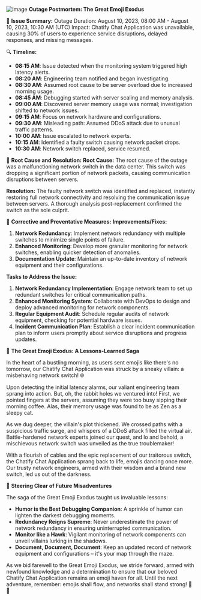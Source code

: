 ![image](https://github.com/mainangaruiya/alx-system_engineering-devops/assets/100405059/73bfb9d0-1e78-4e19-beab-49e948600ef6)
**Outage Postmortem: The Great Emoji Exodus**

🚀 **Issue Summary:**
Outage Duration: August 10, 2023, 08:00 AM - August 10, 2023, 10:30 AM (UTC)
Impact: Chatify Chat Application was unavailable, causing 30% of users to experience service disruptions, delayed responses, and missing messages.

🔍 **Timeline:**
- **08:15 AM**: Issue detected when the monitoring system triggered high latency alerts.
- **08:20 AM**: Engineering team notified and began investigating.
- **08:30 AM**: Assumed root cause to be server overload due to increased morning usage.
- **08:45 AM**: Debugging started with server scaling and memory analysis.
- **09:00 AM**: Discovered server memory usage was normal; investigation shifted to network issues.
- **09:15 AM**: Focus on network hardware and configurations.
- **09:30 AM**: Misleading path: Assumed DDoS attack due to unusual traffic patterns.
- **10:00 AM**: Issue escalated to network experts.
- **10:15 AM**: Identified a faulty switch causing network packet drops.
- **10:30 AM**: Network switch replaced, service resumed.

🧩 **Root Cause and Resolution:**
**Root Cause:** The root cause of the outage was a malfunctioning network switch in the data center. This switch was dropping a significant portion of network packets, causing communication disruptions between servers.

**Resolution:** The faulty network switch was identified and replaced, instantly restoring full network connectivity and resolving the communication issue between servers. A thorough analysis post-replacement confirmed the switch as the sole culprit.

🔧 **Corrective and Preventative Measures:**
**Improvements/Fixes:**
1. **Network Redundancy**: Implement network redundancy with multiple switches to minimize single points of failure.
2. **Enhanced Monitoring**: Develop more granular monitoring for network switches, enabling quicker detection of anomalies.
3. **Documentation Update**: Maintain an up-to-date inventory of network equipment and their configurations.

**Tasks to Address the Issue:**
1. **Network Redundancy Implementation**: Engage network team to set up redundant switches for critical communication paths.
2. **Enhanced Monitoring System**: Collaborate with DevOps to design and deploy advanced monitoring for network components.
3. **Regular Equipment Audit**: Schedule regular audits of network equipment, checking for potential hardware issues.
4. **Incident Communication Plan**: Establish a clear incident communication plan to inform users promptly about service disruptions and progress updates.

🎉 **The Great Emoji Exodus: A Lessons-Learned Saga**

In the heart of a bustling morning, as users sent emojis like there's no tomorrow, our Chatify Chat Application was struck by a sneaky villain: a misbehaving network switch! 🌐

Upon detecting the initial latency alarms, our valiant engineering team sprang into action. But, oh, the rabbit holes we ventured into! First, we pointed fingers at the servers, assuming they were too busy sipping their morning coffee. Alas, their memory usage was found to be as Zen as a sleepy cat.

As we dug deeper, the villain's plot thickened. We crossed paths with a suspicious traffic surge, and whispers of a DDoS attack filled the virtual air. Battle-hardened network experts joined our quest, and lo and behold, a mischievous network switch was unveiled as the true troublemaker!

With a flourish of cables and the epic replacement of our traitorous switch, the Chatify Chat Application sprang back to life, emojis dancing once more. Our trusty network engineers, armed with their wisdom and a brand new switch, led us out of the darkness.

🚦 **Steering Clear of Future Misadventures**

The saga of the Great Emoji Exodus taught us invaluable lessons:
- **Humor is the Best Debugging Companion**: A sprinkle of humor can lighten the darkest debugging moments.
- **Redundancy Reigns Supreme**: Never underestimate the power of network redundancy in ensuring uninterrupted communication.
- **Monitor like a Hawk**: Vigilant monitoring of network components can unveil villains lurking in the shadows.
- **Document, Document, Document**: Keep an updated record of network equipment and configurations – it's your map through the maze.

As we bid farewell to the Great Emoji Exodus, we stride forward, armed with newfound knowledge and a determination to ensure that our beloved Chatify Chat Application remains an emoji haven for all. Until the next adventure, remember: emojis shall flow, and networks shall stand strong! 💬🚀
